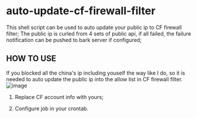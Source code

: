 # auto-update-cf-firewall-filter

This shell script can be used to auto update your public ip to CF firewall filter;
The public ip is curled from 4 sets of public api, if all failed, the failure notification can be pushed to bark server if configured;

HOW TO USE
---
If you blocked all the china's ip including youself the way like I do, so it is needed to auto update the public ip into the allow list in CF firewall filter.
![image](https://user-images.githubusercontent.com/112747189/196971965-f5e7d55c-311c-420a-9755-e97f0364abb3.png)

1. Replace CF account info with yours;

2. Configure job in your crontab.
